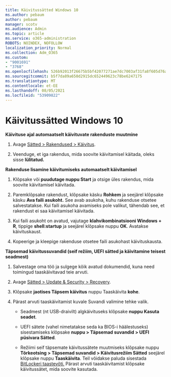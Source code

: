 ```yaml
---
title: Käivitussätted Windows 10
ms.author: pebaum
author: pebaum
manager: scotv
ms.audience: Admin
ms.topic: article
ms.service: o365-administration
ROBOTS: NOINDEX, NOFOLLOW
localization_priority: Normal
ms.collection: Adm_O365
ms.custom:
- "9001691"
- "3768"
ms.openlocfilehash: 526b92013f26675b5bf42077271ae7dc7003af31fa8f605d76aea92e0ccabfa1
ms.sourcegitcommit: b5f7da89a650d2915dc652449623c78be6247175
ms.translationtype: MT
ms.contentlocale: et-EE
ms.lasthandoff: 08/05/2021
ms.locfileid: "53909822"
---
```

# <a name="startup-settings-in-windows-10"></a>Käivitussätted Windows 10

**Käivituse ajal automaatselt käivituvate rakenduste muutmine**

1. Avage [Sätted > Rakendused > Käivitus](ms-settings:startupapps?activationSource=GetHelp).

2. Veenduge, et iga rakendus, mida soovite käivitamisel käitada, oleks sisse **lülitatud.**

**Rakenduse lisamine käivitumiseks automaatselt käivitamisel**

1. Klõpsake või **puudutage nuppu Start** ja otsige üles rakendus, mida soovite käivitamisel käivitada.

2. Paremklõpsake rakendust, klõpsake käsku **Rohkem** ja seejärel klõpsake käsku **Ava faili asukoht.** See avab asukoha, kuhu rakenduse otsetee salvestatakse. Kui faili asukoha avamiseks pole valikut, tähendab see, et rakendust ei saa käivitamisel käivitada.

3. Kui faili asukoht on avatud, vajutage **klahvikombinatsiooni Windows + R**, tippige **shell:startup** ja seejärel klõpsake nuppu **OK**. Avatakse käivituskaust.

4. Kopeerige ja kleepige rakenduse otsetee faili asukohast käivituskausta.

**Täpsemad käivitussuvandid (seif režiim, UEFI sätted ja käivitamine teisest seadmest)**

1. Salvestage oma töö ja sulgege kõik avatud dokumendid, kuna need toimingud taaskäivitavad teie arvuti.

2. Avage [Sätted > Update & Security > Recovery](ms-settings:recovery?activationSource=GetHelp).

3. Klõpsake **jaotises Täpsem käivitus** nuppu Taaskäivita **kohe**. 

4. Pärast arvuti taaskäivitamist kuvale Suvandi valimine tehke valik.

    - Seadmest (nt USB-draivilt) algkäivituseks klõpsake **nuppu Kasuta seadet**.

    - UEFI sätete (vahel nimetatakse seda ka BIOS-i häälestuseks) sisestamiseks klõpsake **nuppu > Täpsemad suvandid > UEFI püsivara Sätted**. 

    - Režiimi seif täpsemate käivitussätete muutmiseks klõpsake nuppu **Tõrkeotsing > Täpsemad suvandid > Käivitusrežiim Sätted** seejärel klõpsake nuppu **Taaskäivita**. Teil võidakse paluda sisestada [BitLockeri taastevõti.](https://support.microsoft.com/help/4026181/windows-10-find-my-bitlocker-recovery-key) Pärast arvuti taaskäivitamist klõpsake käivitussätet, mida soovite kasutada.